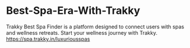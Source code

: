 # Best-Spa-Era-With-Trakky
Trakky Best Spa Finder is a platform designed to connect users with spas and wellness retreats. Start your wellness journey with Trakky.  https://spa.trakky.in/luxuriousspas
